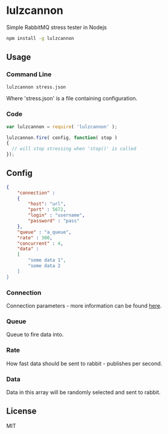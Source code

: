 # lulzcannon
Simple RabbitMQ stress tester in Nodejs

```bash
npm install -g lulzcannon
```

## Usage
### Command Line
```bash
lulzcannon stress.json
```
Where 'stress.json' is a file containing configuration.

### Code
```js
var lulzcannon = require( 'lulzcannon' );

lulzcannon.fire( config, function( stop )
{
  // will stop stressing when 'stop()' is called
});
```

## Config
```json
{
	"connection" : 
	{
		"host": "url",
		"port" : 5672,
		"login" : "username",
		"password" : "pass"	
	},
	"queue" : "a_queue",
	"rate" : 300,
	"concurrent" : 4,
	"data" : 
	[
        "some data 1",
        "some data 2
	]
}

```

### Connection
Connection parameters - more information can be found <a href="https://www.npmjs.com/package/amqp#connection">here</a>.

### Queue
Queue to fire data into.

### Rate
How fast data should be sent to rabbit - publishes per second.

### Data
Data in this array will be randomly selected and sent to rabbit.

## License
MIT
